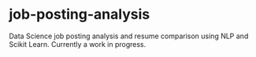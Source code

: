 # job-posting-analysis
Data Science job posting analysis and resume comparison using NLP and Scikit Learn. Currently a work in progress.
